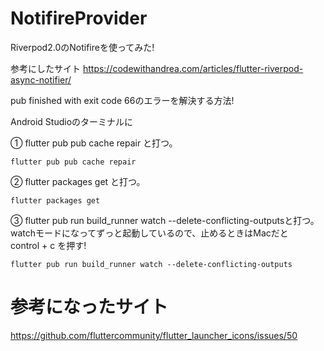 # NotifireProvider
Riverpod2.0のNotifireを使ってみた!

参考にしたサイト
https://codewithandrea.com/articles/flutter-riverpod-async-notifier/

pub finished with exit code 66のエラーを解決する方法!

Android Studioのターミナルに

① flutter pub pub cache repair と打つ。
```
flutter pub pub cache repair
```
② flutter packages get と打つ。
```
flutter packages get
```

③  flutter pub run build_runner watch --delete-conflicting-outputsと打つ。
watchモードになってずっと起動しているので、止めるときはMacだと　control + c を押す!
```
flutter pub run build_runner watch --delete-conflicting-outputs
```

# 参考になったサイト
https://github.com/fluttercommunity/flutter_launcher_icons/issues/50

